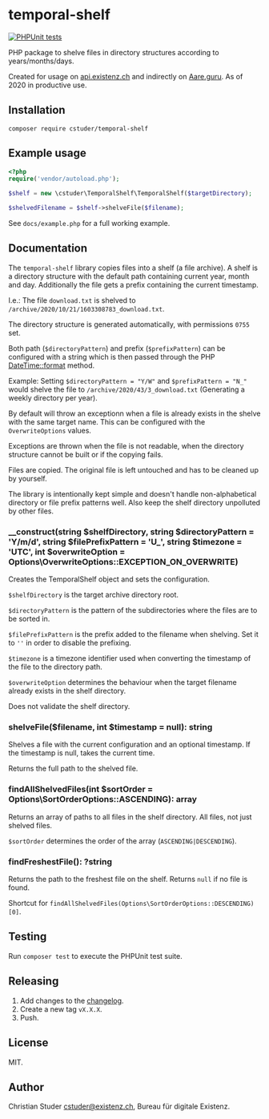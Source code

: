 # temporal-shelf

[![PHPUnit tests](https://github.com/cstuder/temporal-shelf/workflows/PHPUnit%20tests/badge.svg)](https://github.com/cstuder/temporal-shelf/actions?query=workflow%3A%22PHPUnit+tests%22)

PHP package to shelve files in directory structures according to years/months/days.

Created for usage on [api.existenz.ch](https://api.existenz.ch) and indirectly on [Aare.guru](https://aare.guru). As of 2020 in productive use.

## Installation

`composer require cstuder/temporal-shelf`

## Example usage

```php
<?php
require('vendor/autoload.php');

$shelf = new \cstuder\TemporalShelf\TemporalShelf($targetDirectory);

$shelvedFilename = $shelf->shelveFile($filename);
```

See `docs/example.php` for a full working example.

## Documentation

The `temporal-shelf` library copies files into a shelf (a file archive). A shelf is a directory structure with the default path containing current year, month and day. Additionally the file gets a prefix containing the current timestamp.

I.e.: The file `download.txt` is shelved to `/archive/2020/10/21/1603308783_download.txt`.

The directory structure is generated automatically, with permissions `0755` set.

Both path (`$directoryPattern`) and prefix (`$prefixPattern`) can be configured with a string which is then passed through the PHP [DateTime::format](https://www.php.net/manual/en/datetime.format.php) method.

Example: Setting `$directoryPattern = "Y/W"` and `$prefixPattern = "N_"` would shelve the file to `/archive/2020/43/3_download.txt` (Generating a weekly directory per year).

By default will throw an exceptionn when a file is already exists in the shelve with the same target name. This can be configured with the `OverwriteOptions` values.

Exceptions are thrown when the file is not readable, when the directory structure cannot be built or if the copying fails.

Files are copied. The original file is left untouched and has to be cleaned up by yourself.

The library is intentionally kept simple and doesn't handle non-alphabetical directory or file prefix patterns well. Also keep the shelf directory unpolluted by other files.

### \_\_construct(string $shelfDirectory, string $directoryPattern = 'Y/m/d', string \$filePrefixPattern = 'U\_', string \$timezone = 'UTC', int \$overwriteOption = Options\OverwriteOptions::EXCEPTION_ON_OVERWRITE)

Creates the TemporalShelf object and sets the configuration.

`$shelfDirectory` is the target archive directory root.

`$directoryPattern` is the pattern of the subdirectories where the files are to be sorted in.

`$filePrefixPattern` is the prefix added to the filename when shelving. Set it to `''` in order to disable the prefixing.

`$timezone` is a timezone identifier used when converting the timestamp of the file to the directory path.

`$overwriteOption` determines the behaviour when the target filename already exists in the shelf directory.

Does not validate the shelf directory.

### shelveFile($filename, int $timestamp = null): string

Shelves a file with the current configuration and an optional timestamp. If the timestamp is null, takes the current time.

Returns the full path to the shelved file.

### findAllShelvedFiles(int \$sortOrder = Options\SortOrderOptions::ASCENDING): array

Returns an array of paths to all files in the shelf directory. All files, not just shelved files.

`$sortOrder` determines the order of the array (`ASCENDING|DESCENDING`).

### findFreshestFile(): ?string

Returns the path to the freshest file on the shelf. Returns `null` if no file is found.

Shortcut for `findAllShelvedFiles(Options\SortOrderOptions::DESCENDING)[0]`.

## Testing

Run `composer test` to execute the PHPUnit test suite.

## Releasing

1. Add changes to the [changelog](CHANGELOG.md).
1. Create a new tag `vX.X.X`.
1. Push.

## License

MIT.

## Author

Christian Studer <cstuder@existenz.ch>, Bureau für digitale Existenz.
